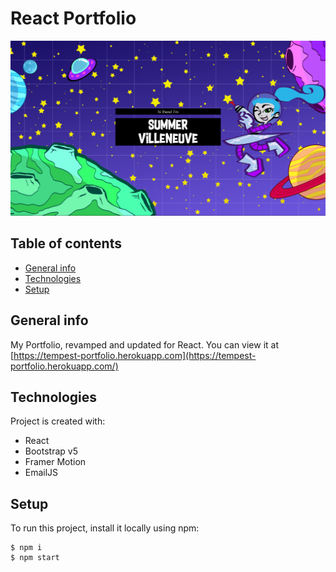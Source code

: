 # React Portfolio

![Portfolio preview image](./portfolio-preview.png)

## Table of contents
* [General info](#general-info)
* [Technologies](#technologies)
* [Setup](#setup)

## General info
My Portfolio, revamped and updated for React. You can view it at [https://tempest-portfolio.herokuapp.com](https://tempest-portfolio.herokuapp.com/)
	
## Technologies
Project is created with:
* React
* Bootstrap v5
* Framer Motion
* EmailJS
	
## Setup
To run this project, install it locally using npm:

```
$ npm i
$ npm start
```